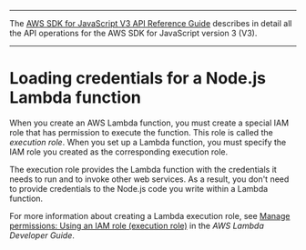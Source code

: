 --------

 The [AWS SDK for JavaScript V3 API Reference Guide](https://docs.aws.amazon.com/AWSJavaScriptSDK/v3/latest/index.html) describes in detail all the API operations for the AWS SDK for JavaScript version 3 \(V3\)\. 

--------

# Loading credentials for a Node\.js Lambda function<a name="loading-node-credentials-lambda"></a>

When you create an AWS Lambda function, you must create a special IAM role that has permission to execute the function\. This role is called the *execution role*\. When you set up a Lambda function, you must specify the IAM role you created as the corresponding execution role\.

The execution role provides the Lambda function with the credentials it needs to run and to invoke other web services\. As a result, you don't need to provide credentials to the Node\.js code you write within a Lambda function\.

For more information about creating a Lambda execution role, see [Manage permissions: Using an IAM role \(execution role\)](https://docs.aws.amazon.com/lambda/latest/dg/intro-permission-model.html#lambda-intro-execution-role) in the *AWS Lambda Developer Guide*\.